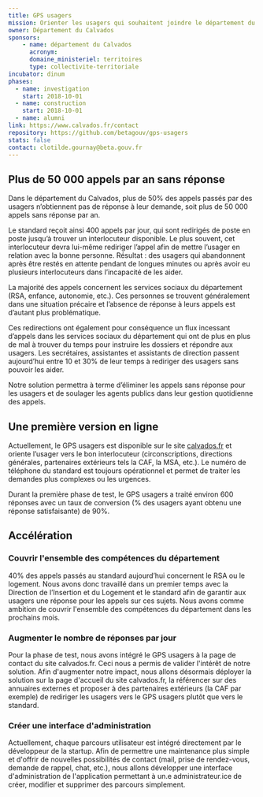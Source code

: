 ```yaml
---
title: GPS usagers
mission: Orienter les usagers qui souhaitent joindre le département du Calvados vers le bon interlocuteur et le bon moyen de communication
owner: Département du Calvados
sponsors: 
    - name: département du Calvados
      acronym:
      domaine_ministeriel: territoires
      type: collectivite-territoriale
incubator: dinum
phases:
  - name: investigation
    start: 2018-10-01
  - name: construction
    start: 2018-10-01
  - name: alumni
link: https://www.calvados.fr/contact
repository: https://github.com/betagouv/gps-usagers
stats: false
contact: clotilde.gournay@beta.gouv.fr
---
```


## Plus de 50 000 appels par an sans réponse

Dans le département du Calvados, plus de 50% des appels passés par des usagers n’obtiennent pas de réponse à leur demande, soit plus de 50 000 appels sans réponse par an.

Le standard reçoit ainsi 400 appels par jour, qui sont redirigés de poste en poste jusqu’à trouver un interlocuteur disponible. Le plus souvent, cet interlocuteur devra lui-même rediriger l’appel afin de mettre l’usager en relation avec la bonne personne. Résultat : des usagers qui abandonnent après être restés en attente pendant de longues minutes ou après avoir eu plusieurs interlocuteurs dans l’incapacité de les aider.

La majorité des appels concernent les services sociaux du département (RSA, enfance, autonomie, etc.). Ces personnes se trouvent généralement dans une situation précaire et l’absence de réponse à leurs appels est d’autant plus problématique.

Ces redirections ont également pour conséquence un flux incessant d’appels dans les services sociaux du département qui ont de plus en plus de mal à trouver du temps pour instruire les dossiers et répondre aux usagers. Les secrétaires, assistantes et assistants de direction passent aujourd’hui entre 10 et 30% de leur temps à rediriger des usagers sans pouvoir les aider.

Notre solution permettra à terme d’éliminer les appels sans réponse pour les usagers et de soulager les agents publics dans leur gestion quotidienne des appels.

## Une première version en ligne

Actuellement, le GPS usagers est disponible sur le site [calvados.fr](https://www.calvados.fr/contact) et oriente l’usager vers le bon interlocuteur (circonscriptions, directions générales, partenaires extérieurs tels la CAF, la MSA, etc.). Le numéro de téléphone du standard est toujours opérationnel et permet de traiter les demandes plus complexes ou les urgences.

Durant la première phase de test, le GPS usagers a traité environ 600 réponses avec un taux de conversion (% des usagers ayant obtenu une réponse satisfaisante) de 90%.

## Accélération

### Couvrir l'ensemble des compétences du département

40% des appels passés au standard aujourd’hui concernent le RSA ou le logement. Nous avons donc travaillé dans un premier temps avec la Direction de l’Insertion et du Logement et le standard afin de garantir aux usagers une réponse pour les appels sur ces sujets. Nous avons comme ambition de couvrir l'ensemble des compétences du département dans les prochains mois.

### Augmenter le nombre de réponses par jour

Pour la phase de test, nous avons intégré le GPS usagers à la page de contact du site calvados.fr. Ceci nous a permis de valider l'intérêt de notre solution. Afin d'augmenter notre impact, nous allons désormais déployer la solution sur la page d'accueil du site calvados.fr, la référencer sur des annuaires externes et proposer à des partenaires extérieurs (la CAF par exemple) de rediriger les usagers vers le GPS usagers plutôt que vers le standard.

### Créer une interface d'administration

Actuellement, chaque parcours utilisateur est intégré directement par le développeur de la startup. Afin de permettre une maintenance plus simple et d'offrir de nouvelles possibilités de contact (mail, prise de rendez-vous, demande de rappel, chat, etc.), nous allons développer une interface d'administration de l'application permettant à un.e administrateur.ice de créer, modifier et supprimer des parcours simplement.

